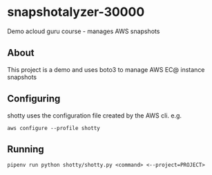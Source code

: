 # snapshotalyzer-30000

Demo acloud guru course - manages  AWS snapshots

## About

This project is a demo and uses boto3 to manage AWS EC@ instance snapshots

## Configuring

shotty uses the configuration file created by the AWS cli. e.g.

`aws configure --profile shotty`

## Running

`pipenv run python shotty/shotty.py <command> <--project=PROJECT>`

